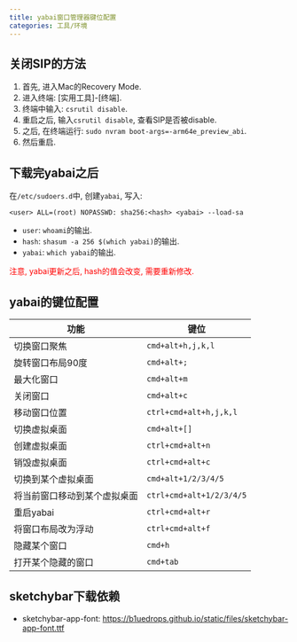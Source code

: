 ```yaml
---
title: yabai窗口管理器键位配置
categories: 工具/环境
---
```




## 关闭SIP的方法

1. 首先, 进入Mac的Recovery Mode.
2. 进入终端: [实用工具]-[终端].
3. 终端中输入: `csrutil disable`.
4. 重启之后, 输入`csrutil disable`, 查看SIP是否被disable.
5. 之后, 在终端运行: `sudo nvram boot-args=-arm64e_preview_abi`.
6. 然后重启.



## 下载完yabai之后

在`/etc/sudoers.d`中, 创建`yabai`, 写入:

```
<user> ALL=(root) NOPASSWD: sha256:<hash> <yabai> --load-sa
```

* `user`: `whoami`的输出.
* `hash`: `shasum -a 256 $(which yabai)`的输出.
* `yabai`: `which yabai`的输出.

<font color=red>注意, yabai更新之后, hash的值会改变, 需要重新修改.</font>

## yabai的键位配置

| 功能                         | 键位                     |
| ---------------------------- | ------------------------ |
| 切换窗口聚焦                 | `cmd+alt+h,j,k,l`        |
| 旋转窗口布局90度             | `cmd+alt+;`              |
| 最大化窗口                   | `cmd+alt+m`              |
| 关闭窗口                     | `cmd+alt+c`              |
| 移动窗口位置                 | `ctrl+cmd+alt+h,j,k,l`   |
| 切换虚拟桌面                 | `cmd+alt+[]`             |
| 创建虚拟桌面                 | `ctrl+cmd+alt+n`         |
| 销毁虚拟桌面                 | `ctrl+cmd+alt+c`         |
| 切换到某个虚拟桌面           | `cmd+alt+1/2/3/4/5`      |
| 将当前窗口移动到某个虚拟桌面 | `ctrl+cmd+alt+1/2/3/4/5` |
| 重启yabai                    | `ctrl+cmd+alt+r`         |
| 将窗口布局改为浮动           | `ctrl+cmd+alt+f`         |
| 隐藏某个窗口                 | `cmd+h`                  |
| 打开某个隐藏的窗口           | `cmd+tab`                |



## sketchybar下载依赖

* sketchybar-app-font: https://b1uedrops.github.io/static/files/sketchybar-app-font.ttf

